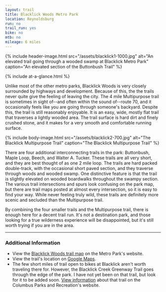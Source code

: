 ```yaml
---
layout: trail
title: Blacklick Woods Metro Park
location: Reynoldsburg
run: no
trail_run: yes
bike: no
mtb: no
mileage: 6 miles
---
```


{% include header-image.html src="/assets/blacklick1-1000.jpg" alt="An elevated trail going through a wooded swamp at Blacklick Metro Park" caption="An elevated section of the Buttonbush Trail" %}

{% include at-a-glance.html %}

Unlike most of the other metro parks, Blacklick Woods is very closely surrounded by highways and development.  Because of this, the the trails never quite give the feeling of leaving the city.  The 4 mile Multipurpose trail is sometimes in sight of--and often within the sound of--route 70, and it occasionally feels like you are going through someone's backyard.  Despite this, the trail is still reasonably enjoyable.  It is an easy, wide, mostly flat trail that traverses a lightly wooded area.  The trail surface is hard dirt and finely crushed stone, and it makes for a very smooth and comfortable running surface.

{% include body-image.html src="/assets/blacklick2-700.jpg" alt="The Blacklick Multipurpose Trail" caption="The Blacklick Multipurpose Trail" %}

There are four additional interconnecting trails in the park: Buttonbush, Maple Loop, Beech, and Walter A. Tucker.  These trails are all very short, and they are best thought of as one 2 mile loop.  The trails are hard packed double-track, with the occasional short paved section, and they traverse through woods and wooded swamp.  One distinctive feature is that the trail is slightly elevated on wooded boardwalks throughout the swampy section.  The various trail intersections and spurs look confusing on the park map, but there are trail maps posted at almost every intersection, so it is easy to find your way.  While never feeling truly wild, these trails are definitely more scenic and secluded than the Multipurpose trail.

By combining the four smaller trails and the Multipurpose trail, there is enough here for a decent trail run.  It's not a destination park, and those looking for a true wilderness experience will be disappointed, but it's still worth trying if you are in the area.

---

### Additional Information

* View the [Blacklick Woods trail map](http://www.metroparks.net/parks-and-trails/blacklick-woods/park-map/) on the Metro Park's website.
* View the trail's location on [Google Maps](https://goo.gl/maps/YJ9p8EvU9sM2).
* The few short miles of trail open to bikes at Blacklick aren't worth traveling there for.  However, the Blacklick Creek Greenway Trail goes through the edge of the park.  I have not yet been on that trail, but look for it to be added soon.  [View information](https://columbus.gov/recreationandparks/trails/Blacklick-Creek-Trail/) about that trail on the Columbus Parks and Recreation's website.
